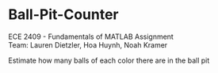 # Ball-Pit-Counter
ECE 2409 - Fundamentals of MATLAB Assignment  
Team: Lauren Dietzler, Hoa Huynh, Noah Kramer

Estimate how many balls of each color there are in the ball pit
